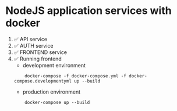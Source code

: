 # NodeJS application services with docker

1. ✅ API service
2. ✅ AUTH service
3. ✅ FRONTEND service
4. ✅ Running frontend
    - development environment
    ``` shell
        docker-compose -f docker-compose.yml -f docker-compose.developmentyml up --build
    ```
    - production environment
    ``` shell
        docker-compose up --build
    ```
    